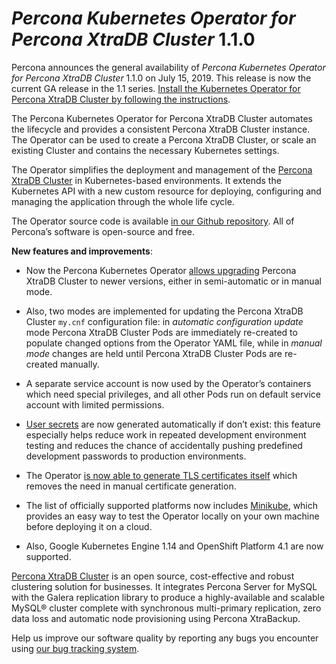 # *Percona Kubernetes Operator for Percona XtraDB Cluster* 1.1.0

Percona announces the general availability of *Percona Kubernetes Operator for Percona XtraDB Cluster* 1.1.0 on July 15, 2019. This release is now the current GA release in the 1.1 series. [Install the Kubernetes Operator for Percona XtraDB Cluster by following the instructions](https://www.percona.com/doc/kubernetes-operator-for-pxc/kubernetes.html).

The Percona Kubernetes Operator for Percona XtraDB Cluster automates the lifecycle and provides a consistent Percona XtraDB Cluster instance. The Operator can be used to create a Percona XtraDB Cluster, or scale an existing Cluster and contains the necessary Kubernetes settings.

The Operator simplifies the deployment and management of the [Percona XtraDB Cluster](https://www.percona.com/software/mysql-database/percona-xtradb-cluster) in Kubernetes-based environments. It extends the Kubernetes API with a new custom resource for deploying, configuring and managing the application through the whole life cycle.

The Operator source code is available [in our Github repository](https://github.com/percona/percona-xtradb-cluster-operator). All of Percona’s software is open-source and free.

**New features and improvements**:


* Now the Percona Kubernetes Operator [allows upgrading](https://www.percona.com/doc/kubernetes-operator-for-pxc/update.html) Percona XtraDB Cluster to newer versions, either in semi-automatic or in manual mode.


* Also, two modes are implemented for updating the Percona XtraDB Cluster `my.cnf` configuration file: in *automatic configuration update* mode Percona XtraDB Cluster Pods are immediately re-created to populate changed options from the Operator YAML file, while in *manual mode* changes are held until Percona XtraDB Cluster Pods are re-created manually.


* A separate service account is now used by the Operator’s containers which need special privileges, and all other Pods run on default service account with limited permissions.


* [User secrets](https://www.percona.com/doc/kubernetes-operator-for-pxc/users.html) are now generated automatically if don’t exist: this feature especially helps reduce work in repeated development environment testing and reduces the chance of accidentally pushing predefined development passwords to production environments.


* The Operator [is now able to generate TLS certificates itself](https://www.percona.com/doc/kubernetes-operator-for-pxc/TLS.html) which removes the need in manual certificate generation.


* The list of officially supported platforms now includes [Minikube](https://www.percona.com/doc/kubernetes-operator-for-pxc/minikube.html), which provides an easy way to test the Operator locally on your own machine before deploying it on a cloud.


* Also, Google Kubernetes Engine 1.14 and OpenShift Platform 4.1 are now supported.

[Percona XtraDB Cluster](http://www.percona.com/doc/percona-xtradb-cluster/) is an open source, cost-effective and robust clustering solution for businesses. It integrates Percona Server for MySQL with the Galera replication library to produce a highly-available and scalable MySQL® cluster complete with synchronous multi-primary replication, zero data loss and automatic node provisioning using Percona XtraBackup.

Help us improve our software quality by reporting any bugs you encounter using [our bug tracking system](https://jira.percona.com/secure/Dashboard.jspa).
